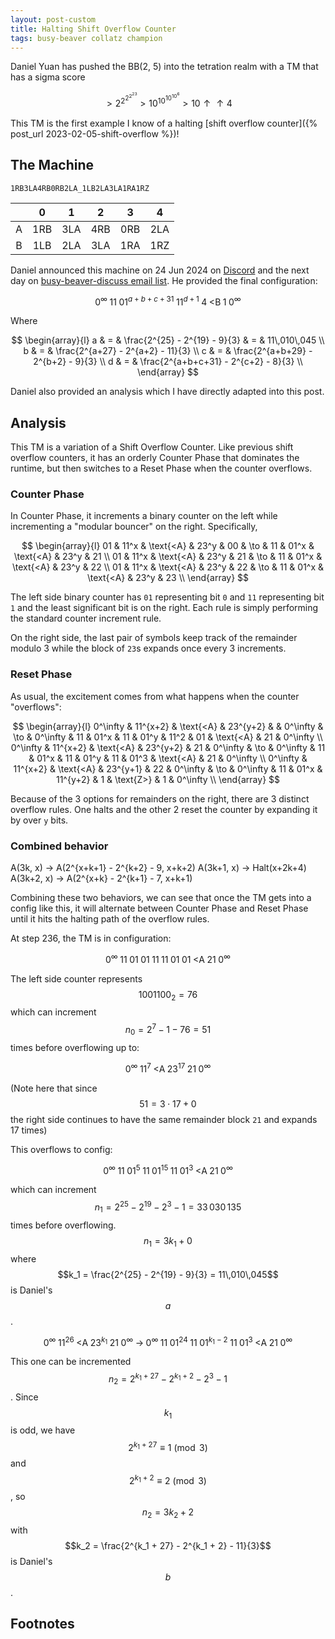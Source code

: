 ```yaml
---
layout: post-custom
title: Halting Shift Overflow Counter
tags: busy-beaver collatz champion
---
```


Daniel Yuan has pushed the BB(2, 5) into the tetration realm with a TM that has a sigma score

$$> 2^{2^{2^{2^{23}}}} > 10^{10^{10^{10^{6}}}} > 10 \uparrow\uparrow 4$$

This TM is the first example I know of a halting [shift overflow counter]({% post_url 2023-02-05-shift-overflow %})!


## The Machine

`1RB3LA4RB0RB2LA_1LB2LA3LA1RA1RZ`

|     |  0  |  1  |  2  |  3  |  4  |
| :-: | :-: | :-: | :-: | :-: | :-: |
|  A  | 1RB | 3LA | 4RB | 0RB | 2LA |
|  B  | 1LB | 2LA | 3LA | 1RA | 1RZ |

Daniel announced this machine on 24 Jun 2024 on [Discord](https://discord.com/channels/960643023006490684/1084047886494470185/1254826217375273112) and the next day on [busy-beaver-discuss email list](https://groups.google.com/g/busy-beaver-discuss/c/PGOBAz46K6I/m/af5sjd6MBAAJ). He provided the final configuration:

$$ 0^\infty \; 11 \; {01}^{a+b+c+31} \; {11}^{d+1} \; 4 \; \text{<B} \; 1 \; 0^\infty $$

Where

$$ \begin{array}{l}
  a & = & \frac{2^{25} - 2^{19} - 9}{3}  & = & 11\,010\,045 \\
  b & = & \frac{2^{a+27} - 2^{a+2} - 11}{3} \\
  c & = & \frac{2^{a+b+29} - 2^{b+2} - 9}{3} \\
  d & = & \frac{2^{a+b+c+31} - 2^{c+2} - 8}{3} \\
\end{array} $$

Daniel also provided an analysis which I have directly adapted into this post.


## Analysis

This TM is a variation of a Shift Overflow Counter. Like previous shift overflow counters, it has an orderly Counter Phase that dominates the runtime, but then switches to a Reset Phase when the counter overflows.


### Counter Phase

In Counter Phase, it increments a binary counter on the left while incrementing a "modular bouncer" on the right. Specifically,

$$ \begin{array}{l}
  01 & 11^x & \text{<A} & 23^y & 00 & \to & 11 & 01^x & \text{<A} & 23^y & 21 \\
  01 & 11^x & \text{<A} & 23^y & 21 & \to & 11 & 01^x & \text{<A} & 23^y & 22 \\
  01 & 11^x & \text{<A} & 23^y & 22 & \to & 11 & 01^x & \text{<A} & 23^y & 23 \\
\end{array} $$

The left side binary counter has `01` representing bit `0` and `11` representing bit `1` and the least significant bit is on the right. Each rule is simply performing the standard counter increment rule.

On the right side, the last pair of symbols keep track of the remainder modulo 3 while the block of `23`s expands once every 3 increments.


### Reset Phase

As usual, the excitement comes from what happens when the counter "overflows":

$$ \begin{array}{l}
  0^\infty & 11^{x+2} & \text{<A} & 23^{y+2} &    & 0^\infty & \to & 0^\infty & 11 & 01^x & 11 & 01^y & 11^2 & 01 & \text{<A} & 21 & 0^\infty \\
  0^\infty & 11^{x+2} & \text{<A} & 23^{y+2} & 21 & 0^\infty & \to & 0^\infty & 11 & 01^x & 11 & 01^y & 11 & 01^3 & \text{<A} & 21 & 0^\infty \\
  0^\infty & 11^{x+2} & \text{<A} & 23^{y+1} & 22 & 0^\infty & \to & 0^\infty & 11 & 01^x & 11^{y+2} & 1 & \text{Z>} & 1 & 0^\infty \\
\end{array} $$

Because of the 3 options for remainders on the right, there are 3 distinct overflow rules. One halts and the other 2 reset the counter by expanding it by over `y` bits.


### Combined behavior

A(3k,   x) -> A(2^{x+k+1} - 2^{k+2} - 9, x+k+2)
A(3k+1, x) -> Halt(x+2k+4)
A(3k+2, x) -> A(2^{x+k} - 2^{k+1} - 7, x+k+1)


Combining these two behaviors, we can see that once the TM gets into a config like this, it will alternate between Counter Phase and Reset Phase until it hits the halting path of the overflow rules.

At step 236, the TM is in configuration:

$$ 0^\infty \; 11 \; 01 \; 01 \; 11 \; 11 \; 01 \; 01 \; \text{<A} \; 21 \; 0^\infty $$

The left side counter represents $$1001100_2 = 76$$ which can increment $$n_0 = 2^7 - 1 - 76 = 51$$ times before overflowing up to:

$$ 0^\infty \; 11^7 \; \text{<A} \; 23^{17} \; 21 \; 0^\infty $$

(Note here that since $$51 = 3 \cdot 17 + 0$$ the right side continues to have the same remainder block `21` and expands 17 times)

This overflows to config:

$$ 0^\infty \; 11 \; 01^5 \; 11 \; 01^{15} \; 11 \; 01^3 \; \text{<A} \; 21 \; 0^\infty $$

which can increment $$n_1 = 2^{25} - 2^{19} - 2^3 - 1 = 33\,030\,135$$ times before overflowing. $$n_1 = 3 k_1 + 0$$ where $$k_1 = \frac{2^{25} - 2^{19} - 9}{3} = 11\,010\,045$$ is Daniel's $$a$$.

$$ 0^\infty \; 11^{26} \; \text{<A} \; 23^{k_1} \; 21 \; 0^\infty \; \to \; 0^\infty \; 11 \; 01^{24} \; 11 \; 01^{k_1 - 2} \; 11 \; 01^3 \; \text{<A} \; 21 \; 0^\infty $$

This one can be incremented $$n_2 = 2^{k_1 + 27} - 2^{k_1 + 2} - 2^3 - 1$$. Since $$k_1$$ is odd, we have $$2^{k_1 + 27} \equiv 1 \pmod{3}$$ and $$2^{k_1 + 2} \equiv 2 \pmod{3}$$, so $$n_2 = 3 k_2 + 2$$ with $$k_2 = \frac{2^{k_1 + 27} - 2^{k_1 + 2} - 11}{3}$$ is Daniel's $$b$$.


## Footnotes
